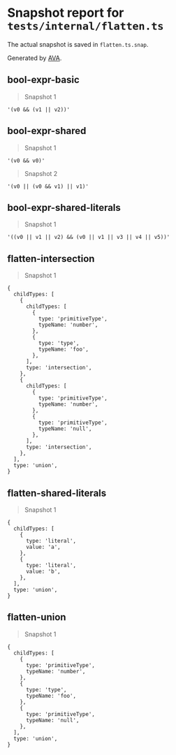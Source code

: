# Snapshot report for `tests/internal/flatten.ts`

The actual snapshot is saved in `flatten.ts.snap`.

Generated by [AVA](https://avajs.dev).

## bool-expr-basic

> Snapshot 1

    '(v0 && (v1 || v2))'

## bool-expr-shared

> Snapshot 1

    '(v0 && v0)'

> Snapshot 2

    '(v0 || (v0 && v1) || v1)'

## bool-expr-shared-literals

> Snapshot 1

    '((v0 || v1 || v2) && (v0 || v1 || v3 || v4 || v5))'

## flatten-intersection

> Snapshot 1

    {
      childTypes: [
        {
          childTypes: [
            {
              type: 'primitiveType',
              typeName: 'number',
            },
            {
              type: 'type',
              typeName: 'foo',
            },
          ],
          type: 'intersection',
        },
        {
          childTypes: [
            {
              type: 'primitiveType',
              typeName: 'number',
            },
            {
              type: 'primitiveType',
              typeName: 'null',
            },
          ],
          type: 'intersection',
        },
      ],
      type: 'union',
    }

## flatten-shared-literals

> Snapshot 1

    {
      childTypes: [
        {
          type: 'literal',
          value: 'a',
        },
        {
          type: 'literal',
          value: 'b',
        },
      ],
      type: 'union',
    }

## flatten-union

> Snapshot 1

    {
      childTypes: [
        {
          type: 'primitiveType',
          typeName: 'number',
        },
        {
          type: 'type',
          typeName: 'foo',
        },
        {
          type: 'primitiveType',
          typeName: 'null',
        },
      ],
      type: 'union',
    }
